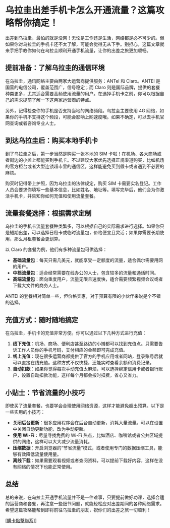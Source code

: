 # 乌拉圭出差手机卡怎么开通流量？这篇攻略帮你搞定！

出差到乌拉圭，最怕的就是没网！无论是工作还是生活，网络都是必不可少的。但如果你对乌拉圭的手机卡还不太了解，可能会觉得无从下手。别担心，这篇文章就来手把手教你如何在乌拉圭顺利开通手机流量，让你的出差之旅更加顺畅。

## 提前准备：了解乌拉圭的通信环境

在乌拉圭，通讯网络主要由两家大运营商提供服务：ANTel 和 Claro。ANTEl 是国营的电信公司，覆盖范围广，信号稳定；而 Claro 则是国际品牌，提供的套餐种类更多，尤其适合需要高频使用流量的用户。在选择手机卡之前，你可以根据自己的需求提前了解一下这两家运营商的特点。

另外，记得检查你的手机是否支持当地的网络频段。乌拉圭主要使用 4G 网络，如果你的手机不支持这个频段，可能会影响上网速度哦。如果不确定，可以去手机官网查询或者咨询专业人士。

## 到达乌拉圭后：购买本地手机卡

到了乌拉圭之后，第一步当然是购买一张本地的 SIM 卡啦！在机场、各大商场或者街边的小摊上都能买到手机卡。不过建议大家优先选择正规渠道购买，比如机场的官方柜台或者大型连锁超市里的通信区，这样能避免买到假卡或者遇到不必要的麻烦。

购买时记得带上护照，因为乌拉圭的法律规定，购买 SIM 卡需要实名登记。工作人员会要求你填写一些基本信息，比如姓名、地址等。填写完毕后，他们会为你激活手机卡，并告知你如何充值和使用流量套餐。

## 流量套餐选择：根据需求定制

乌拉圭的手机卡流量套餐种类繁多，可以根据自己的实际需求进行选择。如果你只是短期出差，可以选择日租卡或临时流量包，价格便宜且灵活；如果你需要长期使用，那么月租套餐会更划算。

以 Claro 的套餐为例，他们有多种流量包可供选择：
- **基础流量包**：每天只需几美元，就能享受一定额度的流量，适合偶尔需要用网的用户。
- **中档流量包**：适合经常需要在线办公的人士，包含较多的流量和通话时间。
- **高端流量包**：面向重度用户，流量无限且速度快，适合需要频繁视频会议或者下载大文件的商务人士。

ANTEl 的套餐相对简单一些，但价格实惠，对于预算有限的小伙伴来说是个不错的选择。

## 充值方式：随时随地搞定

在乌拉圭，手机卡的充值非常方便。你可以通过以下几种方式进行充值：
1. **线下充值**：机场、商场、便利店甚至路边的小摊都可以找到充值点。只需要告诉工作人员你的手机号码，支付相应的金额即可完成充值。
2. **线上充值**：现在很多运营商都提供了官方的手机应用或者网站，登录账号后就可以直接在线充值。这种方式不仅快捷，还能实时查看余额和消费记录。
3. **自动扣款**：如果你觉得每次手动充值太麻烦，可以选择绑定信用卡或者银行账户，设置自动扣款功能，这样每个月都会按时扣费，省心又省力。

## 小贴士：节省流量的小技巧

即使买了流量套餐，也要学会合理使用网络资源，这样才能避免超出预算。以下是一些实用的小技巧：
- **关闭后台更新**：很多应用程序会在后台自动更新，消耗大量流量。可以在设置中关闭自动更新功能，改为手动更新。
- **使用 Wi-Fi**：尽量寻找免费的 Wi-Fi 热点，比如酒店、咖啡馆或者公共区域提供的网络，这样可以大大减少流量消耗。
- **压缩数据**：开启浏览器的“节省流量”模式，或者使用专门的数据压缩工具，能够有效降低流量使用量。
- **离线下载**：如果需要观看视频或者查阅资料，可以提前下载好内容，这样在没有网络的情况下也能正常使用。

## 总结

总的来说，在乌拉圭开通手机流量并不是一件难事，只要提前做好功课，选择合适的运营商和套餐，再注意一些细节问题，就能轻松应对出差期间的各种网络需求。希望这篇攻略能帮到即将前往乌拉圭的朋友，祝你们的出差之旅一切顺利！

[[購卡點擊聯系](https://t.me/s/SXDXQF)]]